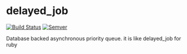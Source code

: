 delayed_job
===========

[![Build Status](https://travis-ci.org/runner-mei/delayed_job.svg?branch=master)](https://travis-ci.org/runner-mei/delayed_job)
[![Semver](http://img.shields.io/SemVer/0.9.1.png)](http://semver.org/spec/v0.9.1.html)

Database backed asynchronous priority queue. it is like delayed_job for ruby
